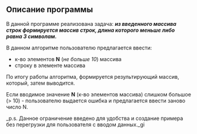 ## Описание программы
В данной программе реализована задача:
*__из введенного массива строк формируется массив строк, длина которого меньше либо равна 3 символам.__*

В данном алгоритме пользователю предлагается ввести:
* к-во элементов **N** (*не больше 10*) массива
* строку в элементе массива

По итогу работы алгоритма, формируется результирующий массив, который, затем выводится.

Если вводимое значение **N** (к-во элементов массива) слишком большое (> 10) - пользователю выдается ошибка и предлагается ввести заново число N.

_p.s. Данное ограничение введено для удобства и создание примера без перегрузки для пользователя с вводом данных._gi